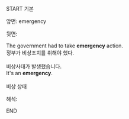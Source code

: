 START
기본

앞면:
emergency


뒷면:
<div>The government had to take <strong>emergency</strong> action. </div><div><div>정부가 비상조치를 취해야 했다.<br><br><div><div>비상사태가 발생했습니다.</div></div><div><div>It's an <strong>emergency</strong>.<br><br>비상 상태</div></div></div></div>


해석:

END